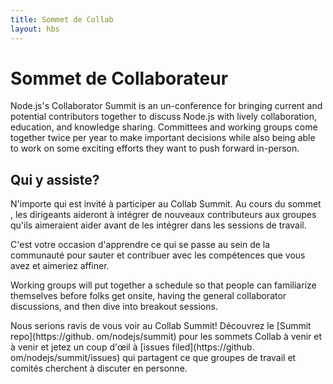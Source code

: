```yaml
---
title: Sommet de Collab
layout: hbs
---
```


# Sommet de Collaborateur

Node.js's Collaborator Summit is an un-conference for bringing current and
potential contributors together to discuss Node.js with lively collaboration,
education, and knowledge sharing. Committees and working groups come together
twice per year to make important decisions while also being able to work on some
exciting efforts they want to push forward in-person.

## Qui y assiste?

N'importe qui est invité à participer au Collab Summit. Au cours du sommet
, les dirigeants aideront à intégrer de nouveaux contributeurs aux groupes qu'ils aimeraient aider
avant de les intégrer dans les sessions de travail.

C'est votre occasion d'apprendre ce qui se passe au sein de la communauté pour sauter
et contribuer avec les compétences que vous avez et aimeriez affiner.

Working groups will put together a schedule so that people can
familiarize themselves before folks get onsite, having the general collaborator
discussions, and then dive into breakout sessions.

Nous serions ravis de vous voir au Collab Summit! Découvrez le [Summit repo](https\://github. om/nodejs/summit)
pour les sommets Collab à venir et à venir et jetez un coup d'œil à
[issues filed](https\://github. om/nodejs/summit/issues) qui partagent ce que
groupes de travail et comités cherchent à discuter en personne.
